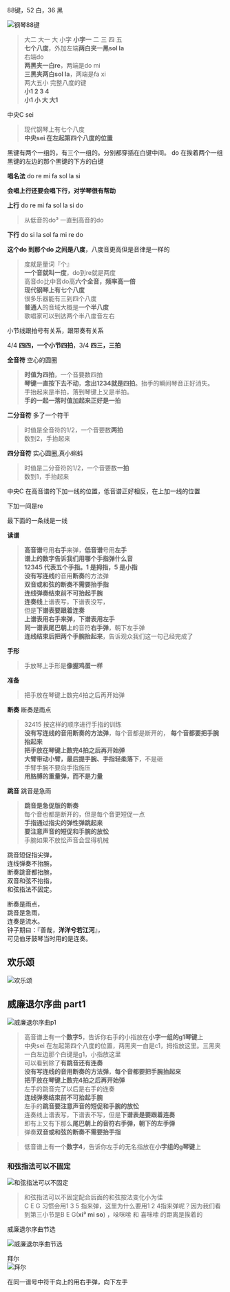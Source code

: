 
88键，52 白，36 黑  

![钢琴88键](./img/钢琴88键.jpg) 
> 大二  大一  大  小字 **小字一**  二  三  四  五   
**七个八度**，外加左端**两白夹一黑sol la**  
右端do   
**两黑夹一白re**，两端是do mi   
**三黑夹两白sol la**，两端是fa xi  
两大五小  完整八度的键  
**小1 2 3 4**   
**小1 小 大 大1**   


中央C sei  
> 现代钢琴上有七个八度     
**中央sei 在左起第四个八度的位置**  

黑键有两个一组的，有三个一组的。分别都穿插在白键中间。 do 在挨着两个一组黑键的左边的那个黑键的下方的白键   

**唱名法** do re mi fa sol la si    

**会唱上行还要会唱下行，对学琴很有帮助**    

**上行**  do re mi fa sol la si do   
> 从低音的do³ 一直到高音的do  

**下行**  do si la sol fa mi re  do 

**这个do 到那个do 之间是八度**，八度音更高但是音律是一样的    
> 度就是量词『个』  
**一个音就叫一度**，do到re就是两度  
高音do比中音do高**六个全音，频率高一倍**     
**现代钢琴上有七个八度**  
很多乐器能有三到四个八度  
**普通人**的音域大概是**一个半八度**  
歌唱家可以到达两个半八度音左右  




小节线跟拍号有关系，跟带奏有关系  

4/4 **四四，一个小节四拍**，3/4 **四三，三拍**    

**全音符**  空心的圆圈  
> **时值为四拍**，一个音要数四拍  
**琴键一直按下去不动**，**念出1234就是四拍**。抬手的瞬间琴音正好消失。  
手抬起来是半拍，落到琴键上又是半拍。  
**手的一起一落时值加起来正好是一拍**      

**二分音符**  多了一个符干  
> 时值是全音符的1/2，一个音要数**两拍**  
数到2，手抬起来  

**四分音符**  实心圆圈,真小蝌蚪    
>   时值是二分音符的1/2，一个音要数**一拍**  
数到1，手抬起来  


中央C 在高音谱的下加一线的位置，低音谱正好相反，在上加一线的位置  

下加一间是re    

最下面的一条线是一线  

**读谱**    
> **高音谱**号用**右手**来弹，**低音谱**号用**左手**  
**谱上的数字告诉我们用哪个手指弹什么音**  
**12345 代表五个手指。1 是拇指，5 是小指**    
**没有写连线**的音用**断奏**的方法弹    
 **双音或和弦的断奏不需要抬手指**    
**连线弹奏结束前不可抬起手腕**  
**连奏线**上谱表写，下谱表没写，  
但是**下谱表要跟着连奏**   
**上谱表用右手来弹，下谱表用左手**  
**同一谱表尾巴朝上**的音符**右手弹**，朝下左手弹  
**连线结束后把两个手腕抬起来**，告诉观众我们这一句己经完成了    

**手形**  
> 手放琴上手形是**像握鸡蛋一样**  

**准备**  
> 把手放在琴键上数完4拍之后再开始弹

**断奏**  断奏是雨点  
> 32415 按这样的顺序进行手指的训练    
**没有写连线的音用断奏的方法弹**，每个音都是断开的，  **每个音都要把手腕抬起来**     
**把手放在琴键上数完4拍之后再开始弹**    
**大臂带动小臂，最后提手腕、手指轻柔落下**，不是砸  
手臂手腕不要向手指施压  
**用胳膊的重量弹，而不是力量**      


**跳音**  跳音是急雨  
> **跳音是急促版的断奏**    
每个音也都是断开的，但是每个音更短促一点  
**手指通过指尖的弹性弹跳起来**  
**要注意声音的短促和手腕的放忪**  
手腕如果不放忪声音会显得机械     


跳音短促指尖弹，   
连线弹奏不抬腕，    
断奏跳音都抬腕，    
双音和弦不抬指，  
和弦指法不固定。  

断奏是雨点，  
跳音是急雨，  
连奏是流水。   
钟子期曰：『善哉，**洋洋兮若江河**』，  
可见伯牙鼓琴当时用的是连奏。  


## 欢乐颂  

![欢乐颂](./img/欢乐颂.jpg)   


## 威廉退尔序曲 part1 
  
![威廉退尔序曲p1](./img/威廉退尔序曲p1.jpg)  

> 高音谱上有一个**数字5**，告诉你右手的小指放在**小字一组的g1琴键**上    
中央sei 在左起第四个八度的位置，两黑夹一白是c1，拇指放这里。三黑夹一白左边那个白键是g1，小指放这里       
可以看到除了**有跳音还有连奏**    
**没有写连线的音用断奏的方法弹**，**每个音都要把手腕抬起来**     
**把手放在琴键上数完4拍之后再开始弹**    
左手的跳音完了以后是右手的连奏  
**连线弹奏结束前不可抬起手腕**     
左手的**跳音要注意声音的短促和手腕的放忪**    
连奏线上谱表写，下谱表不写，但是**下谱表是要跟着连奏**  
即有上又有下那么**尾巴朝上的音符右手弹，朝下的左手弹**    
弹奏**双音或和弦的断奏不需要抬手指**     


> 低音谱上有一个**数字4**，告诉你左手的无名指放在**小字组的g琴键**上    

### 和弦指法可以不固定
![和弦指法可以不固定](./img/和弦指法可以不固定配合后面变化小为佳.jpg)    
> 和弦指法可以不固定配合后面的和弦按法变化小为佳  
C E G 习惯会用1 3 5 指来弹，这里为什么要用1 2 4指来弹呢？因为我们看到第三小节是B E G(**xi³ mi so**)  ，哚咪嗦 和 喜咪嗦 的距离是挨着的  




 威廉退尔序曲节选 

![威廉退尔序曲节选](./img/威廉退尔序曲节选.jpg)

拜尔  
![拜尔](./img/拜尔.jpg)   

在同一谱号中符干向上的用右手弹，向下左手  

